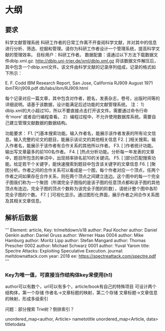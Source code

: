 # 大纲

## 要求

科学文献管理系统
科研工作者的日常工作离不开查阅科学文献，并对其中的信息进行分析、筛选、挖掘和管理。请你为科研工作者设计一个管理系统，提高科学文献的管理效率。
目标用户：科研工作者。
数据配置：请通过以下方法下载数据文件dblp.xml.gz.
http://dblp.uni-trier.de/xml/dblp.xml.gz
将该数据文件解压后，其中包含一个dblp.xml文件。该文件由科学文献的记录序列组成，记录的格式如下所示：
<article mdate="2002-01-03" key="persons/Codd71a">
<author>E. F. Codd</author>
<title>Further Normalization of the Data Base Relational Model.</title>
<journal>IBM Research Report, San Jose, California</journal>
<volume>RJ909</volume>
<month>August</month>
<year>1971</year>
<cdrom>ibmTR/rj909.pdf</cdrom>
<ee>db/labs/ibm/RJ909.html</ee>
</article>

每个记录对应一篇文章，其中包含对作者，题名，发表杂志，卷号，出版时间等的详细说明。请基于该数据，设计能满足后述功能的文献管理系统。
注：
    1）dblp.xml的大小超过1G，所以不要直接点击打开该文件。需要通过命令行命令’more’ 或者自行编程查看。
    2）编程过程中，不允许使用数据库系统。需要自己建立管理文献数据的数据结构。

功能要求：
    F1. [*]基本搜索功能。输入作者名，能展示该作者发表的所有论文信息。输入完整的论文的题目，能展示该论文的其他相关信息
    F2. [ ]相关搜索。输入作者名，能展示于该作者有合作关系的其他所以作者。
    F3. [ ]作者统计功能。输出写文章最多的前100名作者。
    F4. [ ]热点分析功能。分析每一年发表的文章中，题目所包含的单词中，出现频率排名前10的关键词。
    F5. [ ]部分匹配搜索功能。给定若干个关键字，能快速搜索到题目中包含该关键字的文章信息
    F6. [ ]聚团分析。作者之间的合作关系可以看成是一个图，每个作者对应一个顶点，任两个作者之间如果存在合作关系，则在两个顶点之间建立连边。这个图中的每一个完全子图我们称为一个聚团（所谓完全子图指的是该子图的任意顶点都和该子图的其他顶点有连边，完全子图的顶点个数称为该完全子图的阶数），请统计整个图中各阶完全子图的个数。
    F7. [ ]可视化显示。通过图形化界面，展示作者之间合作关系图及其相关文章信息。

## 解析后数据

'''
Element: article, Key: tr/meltdown/s18
author: Paul Kocher
author: Daniel Genkin
author: Daniel Gruss
author: Werner Haas 0004
author: Mike Hamburg
author: Moritz Lipp
author: Stefan Mangard
author: Thomas Prescher 0002
author: Michael Schwarz 0001
author: Yuval Yarom
title: Spectre Attacks: Exploiting Speculative Execution.
journal: meltdownattack.com
year: 2018
ee: <https://spectreattack.com/spectre.pdf>
'''

### Key为唯一值，可直接当作结构体key来使用(h1)

author可以有数个，url可以有多个，article/book有自己的特殊项目
可设计两个结构体，第一个存储 作者名->文章标题的映射，第二个存储 文章标题->文章信息的映射，形成多级索引

问题：部分搜索
Trie树？倒排索引？

unordered_map<author, Article> nametotitle
unordered_map<Article, data> titletodata
